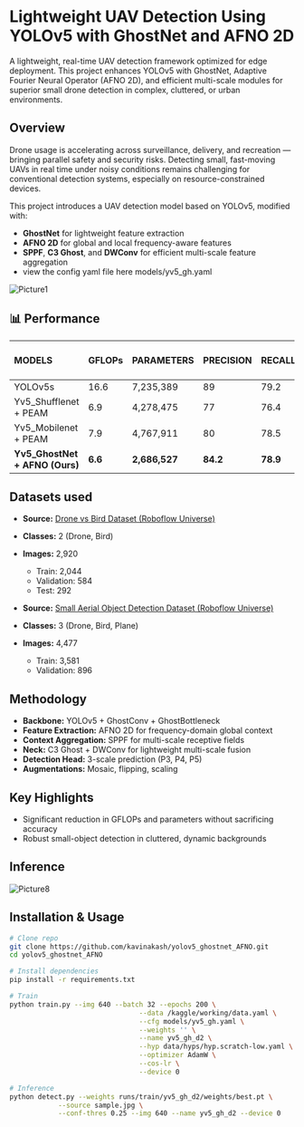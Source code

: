 # Lightweight UAV Detection Using YOLOv5 with GhostNet and AFNO 2D

A lightweight, real-time UAV detection framework optimized for edge deployment. This project enhances YOLOv5 with GhostNet, Adaptive Fourier Neural Operator (AFNO 2D), and efficient multi-scale modules for superior small drone detection in complex, cluttered, or urban environments.

## Overview

Drone usage is accelerating across surveillance, delivery, and recreation — bringing parallel safety and security risks. Detecting small, fast-moving UAVs in real time under noisy conditions remains challenging for conventional detection systems, especially on resource-constrained devices.

This project introduces a UAV detection model based on YOLOv5, modified with:
- **GhostNet** for lightweight feature extraction
- **AFNO 2D** for global and local frequency-aware features
- **SPPF**, **C3 Ghost**, and **DWConv** for efficient multi-scale feature aggregation
- view the config yaml file here models/yv5_gh.yaml

![Picture1](https://github.com/user-attachments/assets/3dd8768b-1c08-4a37-97ae-c0449f5ec79c)

## 📊 Performance

| MODELS                  | GFLOPs | PARAMETERS | PRECISION | RECALL | mAP 50 | mAP 50-95 | FPS |
|:------------------------|:--------|:-------------|:------------|:--------|:--------|:------------|:-----|
| YOLOv5s                  | 16.6    | 7,235,389     | 89         | 79.2    | 79     | 42.7       | 48  |
| Yv5_Shufflenet + PEAM    | 6.9     | 4,278,475     | 77         | 76.4    | 76     | 38.3       | 65  |
| Yv5_Mobilenet + PEAM     | 7.9     | 4,767,911     | 80         | 78.5    | 78     | 38.6       | 57  |
| **Yv5_GhostNet + AFNO (Ours)** | **6.6**     | **2,686,527**  | **84.2**     | **78.9**  | **80.4** | **42.8**     | **69** |

## Datasets used

- **Source:** [Drone vs Bird Dataset (Roboflow Universe)](https://universe.roboflow.com/dam-tpuul/drone-vs-bird-lanzg)
- **Classes:** 2 (Drone, Bird)
- **Images:** 2,920  
  - Train: 2,044  
  - Validation: 584  
  - Test: 292
 
- **Source:** [Small Aerial Object Detection Dataset (Roboflow Universe)](https://universe.roboflow.com/milind-ashok-dadore/small-aerial-objectdetection-fwbd7)  
- **Classes:** 3 (Drone, Bird, Plane)  
- **Images:** 4,477  
  - Train: 3,581  
  - Validation: 896  

## Methodology

- **Backbone:** YOLOv5 + GhostConv + GhostBottleneck  
- **Feature Extraction:** AFNO 2D for frequency-domain global context  
- **Context Aggregation:** SPPF for multi-scale receptive fields  
- **Neck:** C3 Ghost + DWConv for lightweight multi-scale fusion  
- **Detection Head:** 3-scale prediction (P3, P4, P5)  
- **Augmentations:** Mosaic, flipping, scaling  

## Key Highlights

- Significant reduction in GFLOPs and parameters without sacrificing accuracy
- Robust small-object detection in cluttered, dynamic backgrounds

## Inference

![Picture8](https://github.com/user-attachments/assets/3810df5b-1809-4632-ba7c-8c0db17021d6)

## Installation & Usage

```bash
# Clone repo
git clone https://github.com/kavinakash/yolov5_ghostnet_AFNO.git
cd yolov5_ghostnet_AFNO

# Install dependencies
pip install -r requirements.txt

# Train
python train.py --img 640 --batch 32 --epochs 200 \
                                --data /kaggle/working/data.yaml \
                                --cfg models/yv5_gh.yaml \
                                --weights '' \
                                --name yv5_gh_d2 \
                                --hyp data/hyps/hyp.scratch-low.yaml \
                                --optimizer AdamW \
                                --cos-lr \
                                --device 0

# Inference
python detect.py --weights runs/train/yv5_gh_d2/weights/best.pt \
            --source sample.jpg \
            --conf-thres 0.25 --img 640 --name yv5_gh_d2 --device 0



